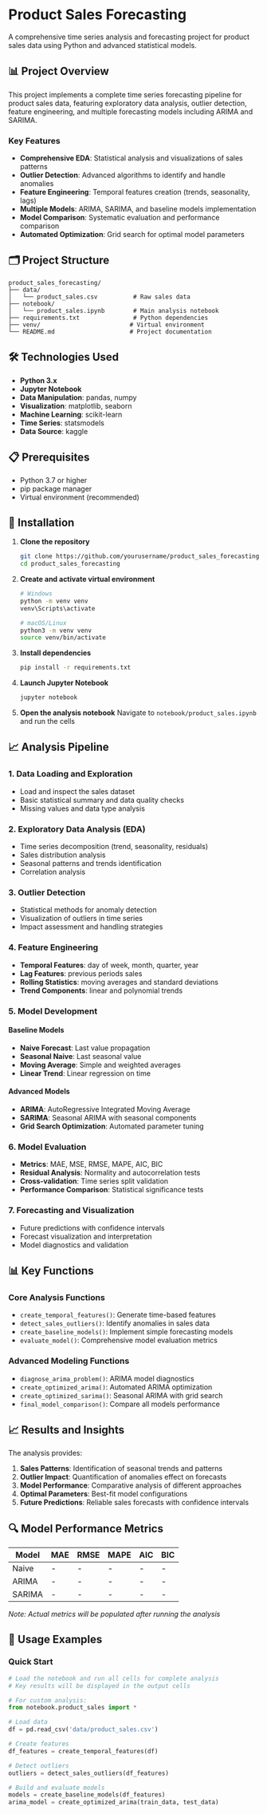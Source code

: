 # Product Sales Forecasting

A comprehensive time series analysis and forecasting project for product sales data using Python and advanced statistical models.

## 📊 Project Overview

This project implements a complete time series forecasting pipeline for product sales data, featuring exploratory data analysis, outlier detection, feature engineering, and multiple forecasting models including ARIMA and SARIMA.

### Key Features

- **Comprehensive EDA**: Statistical analysis and visualizations of sales patterns
- **Outlier Detection**: Advanced algorithms to identify and handle anomalies
- **Feature Engineering**: Temporal features creation (trends, seasonality, lags)
- **Multiple Models**: ARIMA, SARIMA, and baseline models implementation
- **Model Comparison**: Systematic evaluation and performance comparison
- **Automated Optimization**: Grid search for optimal model parameters

## 🗂️ Project Structure

```
product_sales_forecasting/
├── data/
│   └── product_sales.csv          # Raw sales data
├── notebook/
│   └── product_sales.ipynb        # Main analysis notebook
├── requirements.txt               # Python dependencies
├── venv/                         # Virtual environment
└── README.md                     # Project documentation
```

## 🛠️ Technologies Used

- **Python 3.x**
- **Jupyter Notebook**
- **Data Manipulation**: pandas, numpy
- **Visualization**: matplotlib, seaborn
- **Machine Learning**: scikit-learn
- **Time Series**: statsmodels
- **Data Source**: kaggle

## 📋 Prerequisites

- Python 3.7 or higher
- pip package manager
- Virtual environment (recommended)

## 🚀 Installation

1. **Clone the repository**
   ```bash
   git clone https://github.com/yourusername/product_sales_forecasting.git
   cd product_sales_forecasting
   ```

2. **Create and activate virtual environment**
   ```bash
   # Windows
   python -m venv venv
   venv\Scripts\activate

   # macOS/Linux
   python3 -m venv venv
   source venv/bin/activate
   ```

3. **Install dependencies**
   ```bash
   pip install -r requirements.txt
   ```

4. **Launch Jupyter Notebook**
   ```bash
   jupyter notebook
   ```

5. **Open the analysis notebook**
   Navigate to `notebook/product_sales.ipynb` and run the cells

## 📈 Analysis Pipeline

### 1. Data Loading and Exploration
- Load and inspect the sales dataset
- Basic statistical summary and data quality checks
- Missing values and data type analysis

### 2. Exploratory Data Analysis (EDA)
- Time series decomposition (trend, seasonality, residuals)
- Sales distribution analysis
- Seasonal patterns and trends identification
- Correlation analysis

### 3. Outlier Detection
- Statistical methods for anomaly detection
- Visualization of outliers in time series
- Impact assessment and handling strategies

### 4. Feature Engineering
- **Temporal Features**: day of week, month, quarter, year
- **Lag Features**: previous periods sales
- **Rolling Statistics**: moving averages and standard deviations
- **Trend Components**: linear and polynomial trends

### 5. Model Development

#### Baseline Models
- **Naive Forecast**: Last value propagation
- **Seasonal Naive**: Last seasonal value
- **Moving Average**: Simple and weighted averages
- **Linear Trend**: Linear regression on time

#### Advanced Models
- **ARIMA**: AutoRegressive Integrated Moving Average
- **SARIMA**: Seasonal ARIMA with seasonal components
- **Grid Search Optimization**: Automated parameter tuning

### 6. Model Evaluation
- **Metrics**: MAE, MSE, RMSE, MAPE, AIC, BIC
- **Residual Analysis**: Normality and autocorrelation tests
- **Cross-validation**: Time series split validation
- **Performance Comparison**: Statistical significance tests

### 7. Forecasting and Visualization
- Future predictions with confidence intervals
- Forecast visualization and interpretation
- Model diagnostics and validation

## 📊 Key Functions

### Core Analysis Functions
- `create_temporal_features()`: Generate time-based features
- `detect_sales_outliers()`: Identify anomalies in sales data
- `create_baseline_models()`: Implement simple forecasting models
- `evaluate_model()`: Comprehensive model evaluation metrics

### Advanced Modeling Functions
- `diagnose_arima_problem()`: ARIMA model diagnostics
- `create_optimized_arima()`: Automated ARIMA optimization
- `create_optimized_sarima()`: Seasonal ARIMA with grid search
- `final_model_comparison()`: Compare all models performance

## 📈 Results and Insights

The analysis provides:

1. **Sales Patterns**: Identification of seasonal trends and patterns
2. **Outlier Impact**: Quantification of anomalies effect on forecasts
3. **Model Performance**: Comparative analysis of different approaches
4. **Optimal Parameters**: Best-fit model configurations
5. **Future Predictions**: Reliable sales forecasts with confidence intervals

## 🔍 Model Performance Metrics

| Model | MAE | RMSE | MAPE | AIC | BIC |
|-------|-----|------|------|-----|-----|
| Naive | - | - | - | - | - |
| ARIMA | - | - | - | - | - |
| SARIMA | - | - | - | - | - |

*Note: Actual metrics will be populated after running the analysis*

## 📝 Usage Examples

### Quick Start
```python
# Load the notebook and run all cells for complete analysis
# Key results will be displayed in the output cells

# For custom analysis:
from notebook.product_sales import *

# Load data
df = pd.read_csv('data/product_sales.csv')

# Create features
df_features = create_temporal_features(df)

# Detect outliers
outliers = detect_sales_outliers(df_features)

# Build and evaluate models
models = create_baseline_models(df_features)
arima_model = create_optimized_arima(train_data, test_data)
```
